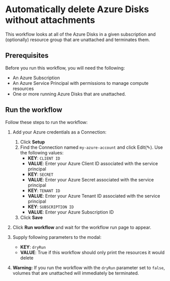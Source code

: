 # Automatically delete Azure Disks without attachments 

This workflow looks at all of the Azure Disks in a given subscription and (optionally) resource group that are unattached and terminates them.

## Prerequisites

Before you run this workflow, you will need the following:
- An Azure Subscription
- An Azure Service Principal with permissions to manage compute resources
- One or more running Azure Disks that are unattached. 

## Run the workflow

Follow these steps to run the workflow:
1. Add your Azure credentials as a Connection:
   1. Click **Setup** 
   2. Find the Connection named `my-azure-account` and click Edit(✎). Use the following values:
      - **KEY**: `CLIENT ID`
      - **VALUE**: Enter your Azure Client ID associated with the service principal
      - **KEY**: `SECRET`
      - **VALUE**: Enter your Azure Secret associated with the service principal
      - **KEY**: `TENANT ID`
      - **VALUE**: Enter your Azure Tenant ID associated with the service principal 
      - **KEY**: `SUBSCRIPTION ID`
      - **VALUE**: Enter your Azure Subscription ID 
   3. Click **Save**

2. Click **Run workflow** and wait for the workflow run page to appear.
3. Supply following parameters to the modal:
   - **KEY**: `dryRun`
   - **VALUE**: True if this workflow should only print the resources it would delete

4. **Warning:** If you run the workflow with the `dryRun` parameter set to
   `false`, volumes that are unattached will immediately be terminated.
